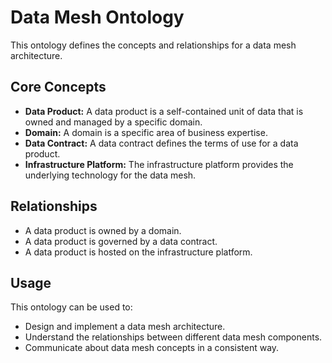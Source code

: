 # Data Mesh Ontology

This ontology defines the concepts and relationships for a data mesh architecture.

## Core Concepts

* **Data Product:** A data product is a self-contained unit of data that is owned and managed by a specific domain.
* **Domain:** A domain is a specific area of business expertise.
* **Data Contract:** A data contract defines the terms of use for a data product.
* **Infrastructure Platform:** The infrastructure platform provides the underlying technology for the data mesh.

## Relationships

* A data product is owned by a domain.
* A data product is governed by a data contract.
* A data product is hosted on the infrastructure platform.

## Usage

This ontology can be used to:

* Design and implement a data mesh architecture.
* Understand the relationships between different data mesh components.
* Communicate about data mesh concepts in a consistent way.
